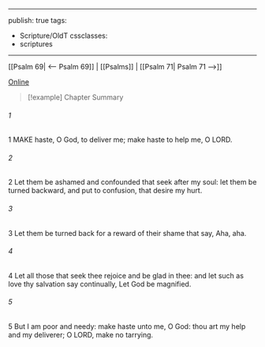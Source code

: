 

---
publish: true
tags:
  - Scripture/OldT
cssclasses:
  - scriptures
---
[[Psalm 69| <-- Psalm 69]] | [[Psalms]] | [[Psalm 71| Psalm 71 -->]]

[Online](https://churchofjesuschrist.org/study/scriptures/ot/ps/70?lang=eng)

>[!example] Chapter Summary
>
###### 1
1 MAKE haste, O God, to deliver me; make haste to help me, O LORD.
###### 2
2 Let them be ashamed and confounded that seek after my soul: let them be turned backward, and put to confusion, that desire my hurt.
###### 3
3 Let them be turned back for a reward of their shame that say, Aha, aha.
###### 4
4 Let all those that seek thee rejoice and be glad in thee: and let such as love thy salvation say continually, Let God be magnified.
###### 5
5 But I am poor and needy: make haste unto me, O God: thou art my help and my deliverer; O LORD, make no tarrying.




